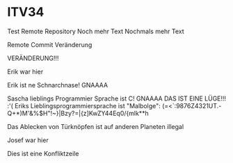 # ITV34
Test Remote Repository
Noch mehr Text
Nochmals mehr Text

Remote Commit Veränderung

VERÄNDERUNG!!!


Erik war hier

Erik ist ne Schnarchnase! GNAAAA 

Sascha lieblings Programmier Sprache ist C! GNAAAA
DAS IST EINE LÜGE!!! :'(
Eriks Lieblingsprogrammiersprache ist "Malbolge":
(=&lt;`:9876Z4321UT.-Q+*)M'&amp;%$H&quot;!~}|Bzy?=|{z]KwZY44Eq0/{mlk**h

Das Ablecken von Türknöpfen ist auf anderen Planeten illegal

Josef war hier

Dies ist eine Konfliktzeile
